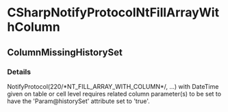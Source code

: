 ﻿---  
uid: Validator_3_34_4  
---

# CSharpNotifyProtocolNtFillArrayWithColumn

## ColumnMissingHistorySet

### Details

NotifyProtocol(220\/\*NT\_FILL\_ARRAY\_WITH\_COLUMN\*\/, ...) with DateTime given on table or cell level requires related column parameter(s) to be set to have the 'Param@historySet' attribute set to 'true'.
